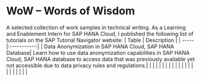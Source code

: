 # WoW – Words of Wisdom
A selected collection of work samples in technical writing.
As a Learning and Enablement Intern for SAP HANA Cloud, I published the following list of tutorials 
on the SAP Tutorial Navigator website:
| Table | Description |
| ----- |:-----------:|
| Data Anonymization in SAP HANA Cloud, SAP HANA Database| Learn how to use data anonymization capabilities in SAP HANA Cloud, SAP HANA database to access data that was previously available yet not accessible due to data privacy rules and regulations.|
| | |
| | |
| | |
| | |
| | |
| | |
| | |
